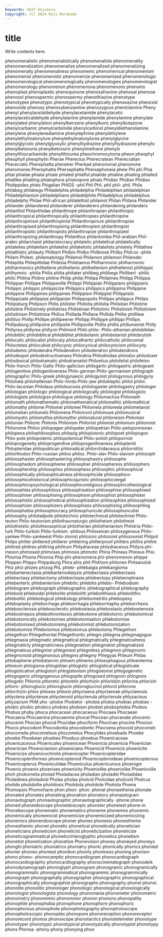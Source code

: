 ```yaml
---
Keywords: 5627 kojimura
Copyright: (C) 2024 Koji Murakami
---
```


# title

Write contents here.



phenomenalistic phenomenalistically phenomenalists phenomenality phenomenalization phenomenalize phenomenalized phenomenalizing phenomenally
phenomenalness phenomenic phenomenical phenomenism phenomenist phenomenistic phenomenize phenomenized phenomenologic phenomenological
phenomenologically phenomenologies phenomenologist phenomenology phenomenon phenomenona phenomenons phenoms phenoplast phenoplastic
phenoquinone phenosafranine phenosal phenose phenosol phenospermic phenospermy phenothiazine phenotype phenotypes
phenotypic phenotypical phenotypically phenoxazine phenoxid phenoxide phenoxy phenoxybenzamine phenozygous phentolamine
Pheny phenyl phenylacetaldehyde phenylacetamide phenylacetic phenylaceticaldehyde phenylalanine phenylamide phenylamine phenylate
phenylated phenylation phenylbenzene phenylboric phenylbutazone phenylcarbamic phenylcarbimide phenylcarbinol phenyldiethanolamine phenylene
phenylenediamine phenylephrine phenylethylene phenylethylmalonylure phenylethylmalonylurea phenylglycine phenylglycolic phenylglyoxylic phenylhydrazine phenylhydrazone
phenylic phenylketonuria phenylketonuric phenylmethane phenyls phenylthiocarbamide phenylthiourea pheochromocytoma pheon pheophyl
pheophyll pheophytin Pherae Phereclus Pherecratean Pherecratian Pherecratic Pherephatta pheretrer Pherkad
pheromonal pheromone pheromones Pherophatta Phersephatta Phersephoneia phew Phi phi Phia
phial phialae phialai phiale phialed phialful phialide phialine phialing phialled
phiallike phialling phialophore phialospore phials Phidiac Phidian Phidias Phidippides phies
Phigalian PHIGS -phil Phil Phil. phil phil- phil. Phila philabeg
philabegs Philadelphia philadelphia Philadelphian philadelphian Philadelphianism philadelphians philadelphite Philadelphus philadelphus
philadelphy Philae Phil-african philalethist philamot Philan Philana Philander philander philandered
philanderer philanderers philandering philanders philanthid Philanthidae philanthrope philanthropian philanthropic philanthropical
philanthropically philanthropies philanthropine philanthropinism philanthropinist Philanthropinum philanthropise philanthropised philanthropising philanthropism
philanthropist philanthropistic philanthropists philanthropize philanthropized philanthropizing philanthropy Philanthus philantomba Phil-arabian
Phil-arabic philarchaist philaristocracy philatelic philatelical philatelically philatelies philatelism philatelist philatelistic
philatelists philately Philathea philathletic philauty Philbert Philbin Philbo Philbrook Philby
Philcox -phile Philem Philem. philematology Philemol Philemon philemon Philender Philepitta
Philepittidae Philesia Philetaerus Philharmonic philharmonic philharmonics philhellene philhellenic philhellenism philhellenist
philhippic philhymnic -philia Philia philia philiater philibeg philibegs Philibert -philic
philic Philina Philine philine Philip philip Philipa Philipines Philipp Philippa
Philippan Philippe Philippeville Philippi Philippian Philippians philippians Philippic philippic philippicize
Philippics philippics philippina Philippine philippine Philippines philippines Philippism Philippist Philippistic
Philippizate philippize philippizer Philippopolis Philipps philippus Philips Philipsburg Philipson Philis
philister Philistia philistia Philistian Philistine philistine Philistinely philistines Philistinian Philistinic
Philistinish Philistinism philistinism Philistinize Philius Phillada Phillane Phillida Phillie phillilew
philliloo Phillip Phillipe phillipeener Phillipp Phillippe phillippi Phillips Phillipsburg phillipsine
phillipsite Phillipsville Phillis phillis phillumenist Philly Phillyrea phillyrea phillyrin Philmont
Philo philo- Philo-athenian philobiblian philobiblic philobiblical philobiblist philobotanic philobotanist philobrutish
philocalic philocalist philocaly philocathartic philocatholic philocomal Philoctetes philocubist philocynic philocynical
philocynicism philocyny philodemic philodendra Philodendron philodendron philodendrons philodespot philodestructiveness Philodina
Philodinidae philodox philodoxer philodoxical philodramatic philodramatist Philoetius philofelist philofelon Philo-french
Philo-Gallic Philo-gallicism philogarlic philogastric philogeant philogenitive philogenitiveness Philo-german Philo-germanism philograph
philographic Philo-greek philogynaecic philogynist philogynous philogyny Philohela philohellenian Philo-hindu Philo-jew
philokleptic philol philol. Philo-laconian Philolaus philoleucosis philologaster philologastry philologer philologian
philologic philological philologically philologist philologistic philologists philologize philologue philology Philomachus
Philomath philomath philomathematic philomathematical philomathic philomathical philomathy philome Philomel philomel
Philomela philomela philomelanist philomelian philomels Philomena Philomont philomuse philomusical philomystic
philomythia philomythic philonatural philoneism Philonian philonian Philonic Philonis Philonism Philonist
philonist philonium philonoist Philonome Philoo philopagan philopater philopatrian Philo-peloponnesian philopena
philophilosophos philopig philoplutonic philopoet philopogon Philo-pole philopolemic philopolemical Philo-polish philopornist
philoprogeneity philoprogenitive philoprogenitiveness philopterid Philopteridae philopublican philoradical philorchidaceous philornithic philorthodox
Philo-russian philos philos. Philo-slav Philo-slavism philosoph philosophaster philosophastering philosophastry philosophe
philosophedom philosopheme philosopher philosopheress philosophers philosophership philosophes philosophess philosophic philosophical
philosophically philosophicalness philosophicide philosophico- philosophicohistorical philosophicojuristic philosophicolegal philosophicopsychological philosophicoreligious philosophicotheological
philosophies philosophilous philosophisation philosophise philosophised philosophiser philosophising philosophism philosophist philosophister
philosophistic philosophistical philosophization philosophize philosophized philosophizer philosophizers philosophizes philosophizing philosophling
philosophobia philosophocracy philosophuncule philosophunculist philosophy philotadpole philotechnic philotechnical philotechnist Philo-teuton
Philo-teutonism philothaumaturgic philotheism philotheist philotheistic philotheosophical philotherian philotherianism Philotria Philo-turk
Philo-turkish Philo-turkism -philous Philoxenian philoxygenous Philo-yankee Philo-yankeeist Philo-zionist philozoic philozoist
philozoonist Philpot Philps philter philtered philterer philtering philterproof philters philtra
philtre philtred philtres philtring philtrum Philydraceae philydraceous Philyra phi-meson phimosed
phimoses phimosis phimotic Phina Phineas Phineus Phio Phiomia Phiona Phionna
Phip phi-phenomena phi-phenomenon phippe Phippen Phipps Phippsburg Phira phis phit
Phithom phitones Phitsanulok Phiz phiz phizes phizog PhL phleb- phlebalgia
phlebangioma phlebarteriectasia phlebarteriodialysis phlebectasia phlebectasis phlebectasy phlebectomy phlebectopia phlebectopy phlebemphraxis
phlebenteric phlebenterism phlebitic phlebitis phlebo- Phlebodium phlebogram phlebograph phlebographic phlebographical
phlebography phleboid phleboidal phlebolite phlebolith phlebolithiasis phlebolithic phlebolitic phlebological phlebology
phlebometritis phlebopexy phleboplasty phleborrhage phleborrhagia phleborrhaphy phleborrhexis phlebosclerosis phlebosclerotic phlebostasia
phlebostasis phlebostenosis phlebostrepsis phlebothrombosis phlebotome phlebotomic phlebotomical phlebotomically phlebotomies phlebotomisation
phlebotomise phlebotomised phlebotomising phlebotomist phlebotomization phlebotomize Phlebotomus phlebotomus phlebotomy Phlegethon
phlegethon Phlegethontal Phlegethontic phlegm phlegma phlegmagogue phlegmasia phlegmatic phlegmatical phlegmatically
phlegmaticalness phlegmaticly phlegmaticness phlegmatism phlegmatist phlegmatized phlegmatous phlegmier phlegmiest phlegmless
phlegmon phlegmonic phlegmonoid phlegmonous phlegms phlegmy Phlegyas Phleum Phlias phlobaphene
phlobatannin phloem phloems phloeophagous phloeoterma phloeum phlogisma phlogistian phlogistic phlogistical
phlogisticate phlogistication phlogiston phlogistonism phlogistonist phlogogenetic phlogogenic phlogogenous phlogopite phlogosed
phlogosin phlogosis phlogotic Phlomis phloretic phloretin phlorhizin phloridzin phlorina phlorizin
phloro- phloroglucic phloroglucin phloroglucinol phlorol phlorone phlorrhizin phlox phloxes phloxin
phlyctaena phlyctaenae phlyctaenula phlyctena phlyctenae phlyctenoid phlyctenula phlyctenule phlyzacious phlyzacium
PhM pho -phobe Phobetor -phobia phobia phobiac phobias -phobic phobic
phobics phobies phobism phobist phobophobia Phobos Phobus phoby phoca phocacean
phocaceous Phocaea Phocaean Phocaena Phocaenina phocaenine phocal Phocean phocenate phocenic
phocenin Phocian phocid Phocidae phociform Phocinae phocine Phocion Phocis phocodont
Phocodontia phocodontic Phocoena phocoid phocomeli phocomelia phocomelous phocomelus Phocylides phoebads
Phoebe phoebe Phoebean phoebes Phoebus phoebus Phoenicaceae phoenicaceous Phoenicales phoenicean
Phoenicia phoenicia Phoenician phoenician Phoenicianism phoenicians Phoenicid Phoenicis phoenicite Phoenicize
phoenicochroite phoenicopter Phoenicopteridae Phoenicopteriformes phoenicopteroid Phoenicopteroideae phoenicopterous Phoenicopterus Phoeniculidae Phoeniculus
phoenicurous phoenigm Phoenix phoenix phoenixes phoenixity Phoenixlike phoenixlike Phoenixville phoh
phokomelia pholad Pholadacea pholadian pholadid Pholadidae Pholadinea pholadoid Pholas pholas
pholcid Pholcidae pholcoid Pholcus pholido pholidolite pholidosis Pholidota pholidote Pholiota
Phoma Phomopsis Phomvihane phon phon- phon. phonal phonasthenia phonate phonated
phonates phonating phonation phonatory phonautogram phonautograph phonautographic phonautographically -phone phone
phoned phoneidoscope phoneidoscopic phoneier phoneiest phone-in Phonelescope phonematic phonematics phoneme
phonemes phonemic phonemically phonemicist phonemicize phonemicized phonemicizing phonemics phonendoscope phoner
phones phonesis phonestheme phonesthemic phonet phonetic phonetical phonetically phonetician phoneticians
phoneticism phoneticist phoneticization phoneticize phoneticogrammatical phoneticohieroglyphic phonetics phonetism phonetist phonetization
phonetize Phonevision phoney phoneyed phoneys phonghi phoniatric phoniatrics phoniatry phonic
phonically phonics phonied phonier phonies phoniest phonikon phonily phoniness phoning
phonism phono phono- phonocamptic phonocardiogram phonocardiograph phonocardiographic phonocardiography phonocinematograph phonodeik
phonodynamograph phonoglyph phonogram phonogramic phonogramically phonogrammatic phonogrammatical phonogrammic phonogrammically phonograph
phonographally phonographer phonographic phonographical phonographically phonographist phonographs phonography phonol phonol.
phonolite phonolitic phonologer phonologic phonological phonologically phonologist phonologists phonology phonomania
phonometer phonometric phonometry phonomimic phonomotor phonon phonons phonopathy phonophile phonophobia
phonophone phonophore phonophoric phonophorous phonophote phonophotography phonophotoscope phonophotoscopic phonoplex phonopore
phonoreception phonoreceptor phonorecord phonos phonoscope phonotactics phonotelemeter phonotype phonotyper phonotypic
phonotypical phonotypically phonotypist phonotypy phons Phonsa -phony phony phonying phoo
